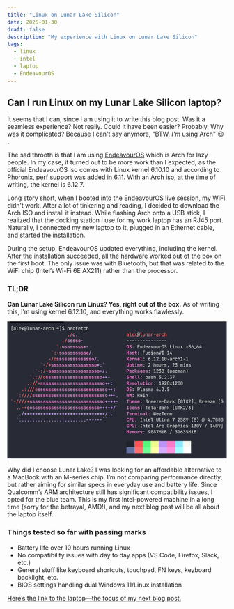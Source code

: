 ```yaml
---
title: "Linux on Lunar Lake Silicon"
date: 2025-01-30
draft: false
description: "My experience with Linux on Lunar Lake Silicon"
tags:
  - linux
  - intel
  - laptop
  - EndeavourOS
---
```


## Can I run Linux on my Lunar Lake Silicon laptop?

It seems that I can, since I am using it to write this blog post. Was it a seamless experience? Not really.
Could it have been easier? Probably. Why was it complicated? Because I can't say anymore, "BTW, *I'm* using Arch" 😉 .

The sad throoth is that I am using [EndeavourOS](https://endeavouros.com/) which is Arch for lazy people. In
my case, it turned out to be more work than I expected, as the official EndeavourOS iso comes with Linux kernel 
6.10.10 and according to [Phoronix, perf support was added in 6.11](https://www.phoronix.com/news/Linux-611-Perf-Arrow-Lunar-Lake). With an [Arch iso](https://archlinux.org/download/), at the time of writing, the kernel is 6.12.7.

Long story short, when I booted into the EndeavourOS live session, my WiFi didn’t work. After a lot of tinkering and reading, I decided to download the Arch ISO and install it instead. While flashing Arch onto a USB stick, I realized that the docking station I use for my work laptop has an RJ45 port. Naturally, I connected my new laptop to it, plugged in an Ethernet cable, and started the installation.  

During the setup, EndeavourOS updated everything, including the kernel. After the installation succeeded, all the hardware worked out of the box on the first boot. The only issue was with Bluetooth, but that was related to the WiFi chip (Intel’s Wi-Fi 6E AX211) rather than the processor.

### TL;DR

**Can Lunar Lake Silicon run Linux? Yes, right out of the box.** As of writing this, I’m using kernel 6.12.10, and everything works flawlessly.

![Screenshot of EndeavourOS](neofetch.png)

Why did I choose Lunar Lake? I was looking for an affordable alternative to a MacBook with an M-series chip. I’m not comparing performance directly, but rather aiming for similar specs in everyday use and battery life. Since Qualcomm’s ARM architecture still has significant compatibility issues, I opted for the blue team. This is my first Intel-powered machine in a long time (sorry for the betrayal, AMD!), and my next blog post will be all about the laptop itself.

### Things tested so far with passing marks

- Battery life over 10 hours running Linux
- No compatibility issues with day to day apps (VS Code, Firefox, Slack, etc.)
- General stuff like keyboard shortcuts, touchpad, FN keys, keyboard backlight, etc.
- BIOS settings handling dual Windows 11/Linux installation

[Here’s the link to the laptop—the focus of my next blog post.](https://blog.alextldr.com/posts/fusion-series-14/)